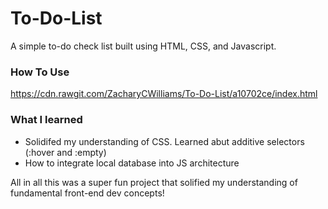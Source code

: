 # To-Do-List

A simple to-do check list built using HTML, CSS, and Javascript.

### How To Use

https://cdn.rawgit.com/ZacharyCWilliams/To-Do-List/a10702ce/index.html

### What I learned

- Solidifed my understanding of CSS. Learned abut additive selectors (:hover and :empty)
- How to integrate local database into JS architecture

All in all this was a super fun project that solified my understanding of fundamental front-end dev concepts! 
